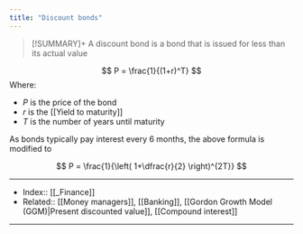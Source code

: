 ```yaml
---
title: "Discount bonds" 
---
```

> [!SUMMARY]+
> A discount bond is a bond that is issued for less than its actual value

$$
P = \frac{1}{(1+r)^T}
$$
Where:
- $P$ is the price of the bond
- $r$ is the [[Yield to maturity]] 
- $T$ is the number of years until maturity

As bonds typically pay interest every 6 months, the above formula is modified to 

$$
P = \frac{1}{\left( 1+\dfrac{r}{2} \right)^{2T}}
$$

---
- Index:: [[_Finance]] 
- Related:: [[Money managers]], [[Banking]], [[Gordon Growth Model (GGM)|Present discounted value]], [[Compound interest]]
---